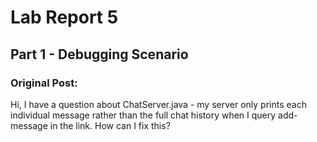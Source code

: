 # Lab Report 5

## Part 1 - Debugging Scenario

### Original Post:
Hi, I have a question about ChatServer.java - my server only prints each individual message rather than the full chat history when I query add-message in the link. How can I fix this?
